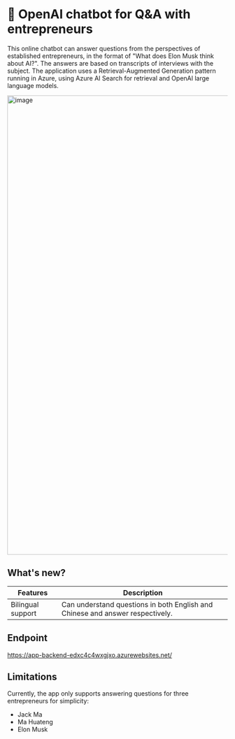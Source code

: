 # 🤖 OpenAI chatbot for Q&A with entrepreneurs

This online chatbot can answer questions from the perspectives of established entrepreneurs, in the format of "What does Elon Musk think about AI?". The answers are based on transcripts of interviews with the subject. The application uses a Retrieval-Augmented Generation pattern running in Azure, using Azure AI Search for retrieval and OpenAI large language models.

<img width="1051" alt="image" src="https://github.com/AshleyZhao/azure-search-openai-demo/assets/22757766/649f922e-d130-40a7-b32f-afd7a3733552">

## What's new?

| Features | Description |
| -- | -- |
| Bilingual support | Can understand questions in both English and Chinese and answer respectively. |

## Endpoint

https://app-backend-edxc4c4wxgjxo.azurewebsites.net/

## Limitations

Currently, the app only supports answering questions for three entrepreneurs for simplicity:
- Jack Ma
- Ma Huateng
- Elon Musk
